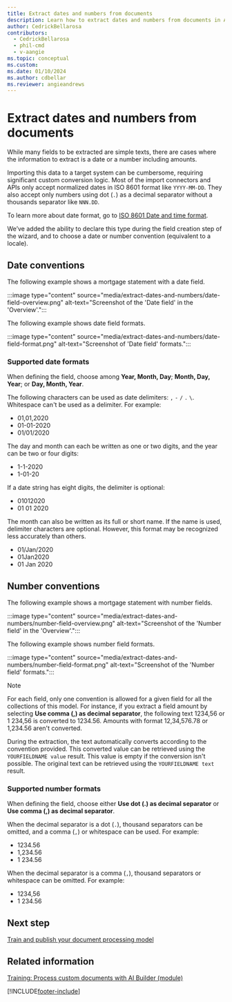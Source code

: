 ```yaml
---
title: Extract dates and numbers from documents
description: Learn how to extract dates and numbers from documents in AI Builder.
author: CedrickBellarosa
contributors:
  - CedrickBellarosa
  - phil-cmd
  - v-aangie
ms.topic: conceptual
ms.custom: 
ms.date: 01/10/2024
ms.author: cdbellar
ms.reviewer: angieandrews
---
```


# Extract dates and numbers from documents

While many fields to be extracted are simple texts, there are cases where the information to extract is a date or a number including amounts.

Importing this data to a target system can be cumbersome, requiring significant custom conversion logic. Most of the import connectors and APIs only accept normalized dates in ISO 8601 format like `YYYY-MM-DD`. They also accept only numbers using dot (`.`) as a decimal separator without a thousands separator like `NNN.DD`.

To learn more about date format, go to [ISO 8601 Date and time format](https://www.iso.org/iso-8601-date-and-time-format.html).

We’ve added the ability to declare this type during the field creation step of the wizard, and to choose a date or number convention (equivalent to a locale).

## Date conventions

The following example shows a mortgage statement with a date field.

:::image type="content" source="media/extract-dates-and-numbers/date-field-overview.png" alt-text="Screenshot of the 'Date field' in the 'Overview'.":::

The following example shows date field formats.

:::image type="content" source="media/extract-dates-and-numbers/date-field-format.png" alt-text="Screenshot of 'Date field' formats.":::

### Supported date formats

When defining the field, choose among **Year, Month, Day**; **Month, Day, Year**; or **Day, Month, Year**.

The following characters can be used as date delimiters: `,` `-`  `/` `.` `\`. Whitespace can't be used as a delimiter. For example:
- 01,01,2020
- 01-01-2020
- 01/01/2020

The day and month can each be written as one or two digits, and the year can be two or four digits:

- 1-1-2020
- 1-01-20

If a date string has eight digits, the delimiter is optional:

- 01012020
- 01 01 2020

The month can also be written as its full or short name. If the name is used, delimiter characters are optional. However, this format may be recognized less accurately than others.

- 01/Jan/2020
- 01Jan2020
- 01 Jan 2020

## Number conventions

The following example shows a mortgage statement with number fields.

:::image type="content" source="media/extract-dates-and-numbers/number-field-overview.png" alt-text="Screenshot of the 'Number field' in the 'Overview'.":::

The following example shows number field formats.

:::image type="content" source="media/extract-dates-and-numbers/number-field-format.png" alt-text="Screenshot of the 'Number field' formats.":::

 > [!NOTE]
 > For each field, only one convention is allowed for a given field for all the collections of this model. For instance, if you extract a field amount by selecting **Use comma (,) as decimal separator**, the following text 1234,56 or 1 234,56 is converted to 1234.56. Amounts with format 12,34,576.78 or 1,234.56 aren't converted.

During the extraction, the text automatically converts according to the convention provided. This converted value can be retrieved using the `YOURFIELDNAME value` result. This value is empty if the conversion isn't possible. The original text can be retrieved using the `YOURFIELDNAME text` result.

### Supported number formats

When defining the field, choose either **Use dot (.) as decimal separator** or **Use comma (,) as decimal separator**.

When the decimal separator is a dot (`.`), thousand separators can be omitted, and a comma (`,`) or whitespace can be used. For example:

- 1234.56
- 1,234.56
- 1 234.56

When the decimal separator is a comma (`,`), thousand separators or whitespace can be omitted. For example:

- 1234,56
- 1 234.56

## Next step

[Train and publish your document processing model](form-processing-train.md)

## Related information

[Training: Process custom documents with AI Builder (module)](/training/modules/get-started-with-form-processing/)

[!INCLUDE[footer-include](includes/footer-banner.md)]
